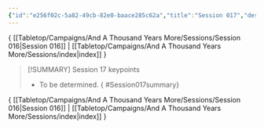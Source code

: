 ```yaml
---
{"id":"e256f02c-5a82-49cb-82e0-baace285c62a","title":"Session 017","description":"Session 17","publish":true,"date_created":"Friday, April 5th 2024, 12:00:20 am","date_modified":"Wednesday, April 10th 2024, 8:27:55 pm","cssclasses":["mado-heading"],"path":"Tabletop/Campaigns/And A Thousand Years More/Sessions/Session 017.md","permalink":"/tabletop/campaigns/and-a-thousand-years-more/sessions/session-017/","PassFrontmatter":true}
---
```



{ [[Tabletop/Campaigns/And A Thousand Years More/Sessions/Session 016\|Session 016]] | [[Tabletop/Campaigns/And A Thousand Years More/Sessions/index\|index]] }

> [!SUMMARY] Session 17 keypoints
> - To be determined.
{ #Session017summary}


{ [[Tabletop/Campaigns/And A Thousand Years More/Sessions/Session 016\|Session 016]] | [[Tabletop/Campaigns/And A Thousand Years More/Sessions/index\|index]] }
